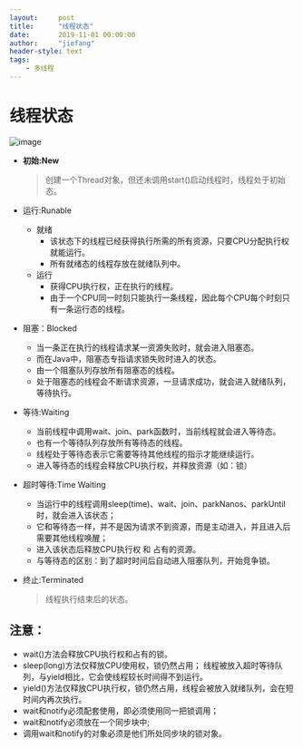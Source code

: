 ```yaml
---
layout:     post
title:      "线程状态"
date:       2019-11-01 00:00:00
author:     "jiefang"
header-style: text
tags:
    - 多线程
---
```

# 线程状态

![image](https://s2.ax1x.com/2019/11/01/KHxzKx.md.png)

- **初始:New**
    >创建一个Thread对象，但还未调用start()启动线程时，线程处于初始态。

- 运行:Runable
    - 就绪
        - 该状态下的线程已经获得执行所需的所有资源，只要CPU分配执行权就能运行。
        - 所有就绪态的线程存放在就绪队列中。
    - 运行
        - 获得CPU执行权，正在执行的线程。
        - 由于一个CPU同一时刻只能执行一条线程，因此每个CPU每个时刻只有一条运行态的线程。
    
- 阻塞：Blocked
    - 当一条正在执行的线程请求某一资源失败时，就会进入阻塞态。
    - 而在Java中，阻塞态专指请求锁失败时进入的状态。
    - 由一个阻塞队列存放所有阻塞态的线程。
    - 处于阻塞态的线程会不断请求资源，一旦请求成功，就会进入就绪队列，等待执行。

- 等待:Waiting
    - 当前线程中调用wait、join、park函数时，当前线程就会进入等待态。
    - 也有一个等待队列存放所有等待态的线程。
    - 线程处于等待态表示它需要等待其他线程的指示才能继续运行。
    - 进入等待态的线程会释放CPU执行权，并释放资源（如：锁）

- 超时等待:Time Waiting
    - 当运行中的线程调用sleep(time)、wait、join、parkNanos、parkUntil时，就会进入该状态；
    - 它和等待态一样，并不是因为请求不到资源，而是主动进入，并且进入后需要其他线程唤醒；
    - 进入该状态后释放CPU执行权 和 占有的资源。
    - 与等待态的区别：到了超时时间后自动进入阻塞队列，开始竞争锁。
- 终止:Terminated
    >线程执行结束后的状态。

## 注意：
- wait()方法会释放CPU执行权和占有的锁。
- sleep(long)方法仅释放CPU使用权，锁仍然占用；
线程被放入超时等待队列，与yield相比，它会使线程较长时间得不到运行。
- yield()方法仅释放CPU执行权，锁仍然占用，线程会被放入就绪队列，会在短时间内再次执行。
- wait和notify必须配套使用，即必须使用同一把锁调用；
- wait和notify必须放在一个同步块中;
- 调用wait和notify的对象必须是他们所处同步块的锁对象。
